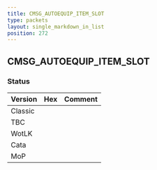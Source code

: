 ```yaml
---
title: CMSG_AUTOEQUIP_ITEM_SLOT
type: packets
layout: single_markdown_in_list
position: 272
---
```


## CMSG_AUTOEQUIP_ITEM_SLOT

### Status

Version | Hex | Comment
---------- | ---------- | ---------- 
Classic |  |  
TBC |  |  
WotLK |  |  
Cata |  |  
MoP |  |  